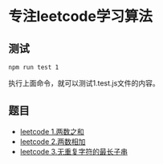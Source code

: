 # 专注leetcode学习算法


## 测试
```
npm run test 1
```
执行上面命令，就可以测试1.test.js文件的内容。

## 题目

- [leetcode 1.两数之和](https://leetcode-cn.com/problems/two-sum/)
- [leetcode 2.两数相加](https://leetcode-cn.com/problems/add-two-numbers/)
- [leetcode 3.无重复字符的最长子串](https://leetcode-cn.com/problems/longest-substring-without-repeating-characters/)